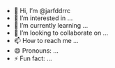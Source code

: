 - 👋 Hi, I’m @jarfddrrc
- 👀 I’m interested in ...
- 🌱 I’m currently learning ...
- 💞️ I’m looking to collaborate on ...
- 📫 How to reach me ...
- 😄 Pronouns: ...
- ⚡ Fun fact: ...

<!---
jarfddrrc/jarfddrrc is a ✨ special ✨ repository because its `README.md` (this file) appears on your GitHub profile.
You can click the Preview link to take a look at your changes.
--->
